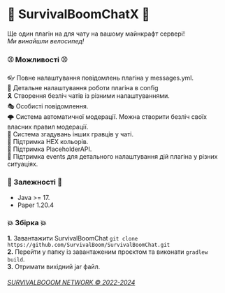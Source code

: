 # 💎 SurvivalBoomChatX 💎
Ще один плагін на для чату на вашому майнкрафт сервері!\
*Ми винайшли велосипед!*

### ⚾ Можливості ⚾
👓 Повне налаштування повідомлень плагіна у messages.yml.\
🧦 Детальне налаштування роботи плагіна в config\
🎗 Створення безліч чатів із різними налаштуваннями.\
🎭 Особисті повідомлення.\
🌩 Система автоматичної модерації. Можна створити безліч своїх власних правил модерації.\
👜 Система згадувань інших гравців у чаті.\
🎃 Підтримка HEX кольорів.\
🎀 Підтримка PlaceholderAPI.\
🎄 Підтримка events для детального налаштування дій плагіна у різних ситуаціях.

### 🛒 Залежності 🛒
- Java >= 17.
- Paper 1.20.4

### 💥 Збірка 💥
**1.** Завантажити SurvivalBoomChat `git clone https://github.com/SurvivalBoom/SurvivalBoomChat.git` \
**2.** Перейти у папку із завантаженим проєктом та виконати `gradlew build`. \
**3.** Отримати вихідний jar файл.
<a href="https://survivalboom.net" target="_blank">
  ###### SURVIVALBOOOM NETWORK © 2022-2024
</a>
